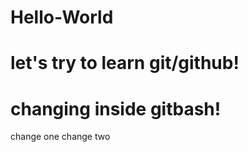 # Hello-World


# let's try to learn git/github! 

# changing inside gitbash!
change one
change two
